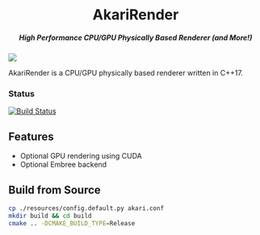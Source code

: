 <h1 align="center">AkariRender</h1>
<h5 align="center">High Performance CPU/GPU Physically Based Renderer (and More!)</h5>

![](gallery/final-bdpt.png)

AkariRender is a CPU/GPU physically based renderer written in C++17.

### Status
[![Build Status](https://travis-ci.org/shiinamiyuki/AkariRender.svg?branch=master)](https://travis-ci.org/shiinamiyuki/AkariRender)

## Features
 - Optional GPU rendering using CUDA
 - Optional Embree backend

## Build from Source
```bash
cp ./resources/config.default.py akari.conf
mkdir build && cd build
cmake .. -DCMAKE_BUILD_TYPE=Release
```


